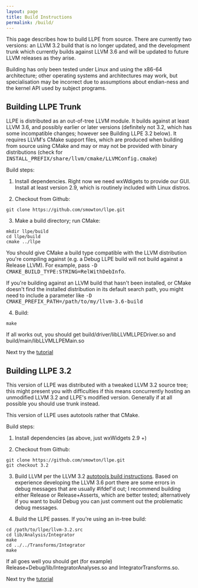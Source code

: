 ```yaml
---
layout: page
title: Build Instructions
permalink: /build/
---
```


This page describes how to build LLPE from source. There are currently two versions: an LLVM 3.2 build that is no longer updated, and the development trunk which currently builds against LLVM 3.6 and will be updated to future LLVM releases as they arise.

Building has only been tested under Linux and using the x86-64 architecture; other operating systems and architectures may work, but specialisation may be incorrect due to assumptions about endian-ness and the kernel API used by subject programs.

Building LLPE Trunk
-------------------

LLPE is distributed as an out-of-tree LLVM module. It builds against at least LLVM 3.6, and possibly earlier or later versions (definitely not 3.2, which has some incompatible changes; however see Building LLPE 3.2 below). It requires LLVM's CMake support files, which are produced when building from source using CMake and may or may not be provided with binary distributions (check for <tt>INSTALL\_PREFIX/share/llvm/cmake/LLVMConfig.cmake</tt>)

Build steps:

1. Install dependencies. Right now we need wxWdigets to provide our GUI. Install at least version 2.9, which is routinely included with Linux distros.

2. Checkout from Github:

```
git clone https://github.com/smowton/llpe.git
```

3. Make a build directory; run CMake:

```
mkdir llpe/build
cd llpe/build
cmake ../llpe
```

You should give CMake a build type compatible with the LLVM distribution you're compiling against (e.g. a Debug LLPE build will not build against a Release LLVM). For example, pass <tt>-D CMAKE\_BUILD\_TYPE:STRING=RelWithDebInfo</tt>.

If you're building against an LLVM build that hasn't been installed, or CMake doesn't find the installed distribution in its default search path, you might need to include a parameter like <tt>-D CMAKE\_PREFIX\_PATH=/path/to/my/llvm-3.6-build</tt>

4. Build:

```
make
```

If all works out, you should get build/driver/libLLVMLLPEDriver.so and build/main/libLLVMLLPEMain.so

Next try the [tutorial](/tutorial.md)

Building LLPE 3.2
-----------------

This version of LLPE was distributed with a tweaked LLVM 3.2 source tree; this might present you with difficulties if this means concurrently hosting an unmodified LLVM 3.2 and LLPE's modified version. Generally if at all possible you should use trunk instead.

This version of LLPE uses autotools rather that CMake.

Build steps:

1. Install dependencies (as above, just wxWidgets 2.9 +)

2. Checkout from Github:

```
git clone https://github.com/smowton/llpe.git
git checkout 3.2
```

3. Build LLVM per the LLVM 3.2 [autotools build instructions](http://llvm.org/releases/3.2/docs/GettingStarted.html). Based on experience developing the LLVM 3.6 port there are some errors in debug messages that are usually #ifdef'd out; I recommend building either Release or Release+Asserts, which are better tested; alternatively if you want to build Debug you can just comment out the problematic debug messages.

4. Build the LLPE passes. If you're using an in-tree build:

```
cd /path/to/llpe/llvm-3.2.src
cd lib/Analysis/Integrator
make
cd ../../Transforms/Integrator
make
```

If all goes well you should get (for example) Release+Debug/lib/IntegratorAnalyses.so and IntegratorTransforms.so.

Next try the [tutorial](/tutorial.md)